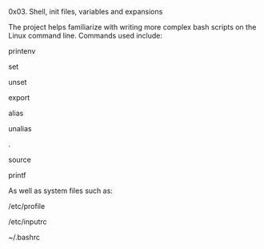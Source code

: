 0x03. Shell, init files, variables and expansions

The project helps familiarize with writing more complex bash scripts on the Linux command line. Commands used include:



printenv

set

unset

export

alias

unalias

.

source

printf

As well as system files such as:



/etc/profile

/etc/inputrc

~/.bashrc
